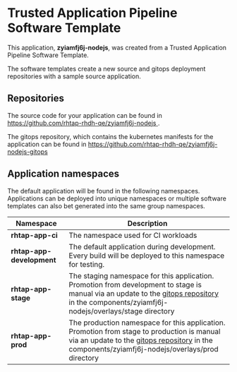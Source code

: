 # Trusted Application Pipeline Software Template

This application, **zyiamfj6j-nodejs**, was created from a Trusted Application Pipeline Software Template.

The software templates create a new source and gitops deployment repositories with a sample source application. 

## Repositories

The source code for your application can be found in [https://github.com/rhtap-rhdh-qe/zyiamfj6j-nodejs ](https://github.com/rhtap-rhdh-qe/zyiamfj6j-nodejs ).
 
The gitops repository, which contains the kubernetes manifests for the application can be found in 
[https://github.com/rhtap-rhdh-qe/zyiamfj6j-nodejs-gitops ](https://github.com/rhtap-rhdh-qe/zyiamfj6j-nodejs-gitops ) 

## Application namespaces 

The default application will be found in the following namespaces. Applications can be deployed into unique namespaces or multiple software templates can also bet generated into the same group namespaces.  

|  Namespace   |  Description   |  
| -------- | -------- |
| **rhtap-app-ci** | The namespace used for CI workloads |
| **rhtap-app-development** | The default application during development. Every build will be deployed to this namespace for testing. |
| **rhtap-app-stage** | The staging namespace for this application. Promotion from development to stage is manual via an update to the [gitops repository](https://github.com/rhtap-rhdh-qe/zyiamfj6j-nodejs-gitops ) in the components/zyiamfj6j-nodejs/overlays/stage directory |
| **rhtap-app-prod** | The production namespace for this application. Promotion from stage to production is manual via an update to the [gitops repository](https://github.com/rhtap-rhdh-qe/zyiamfj6j-nodejs-gitops ) in the components/zyiamfj6j-nodejs/overlays/prod directory |